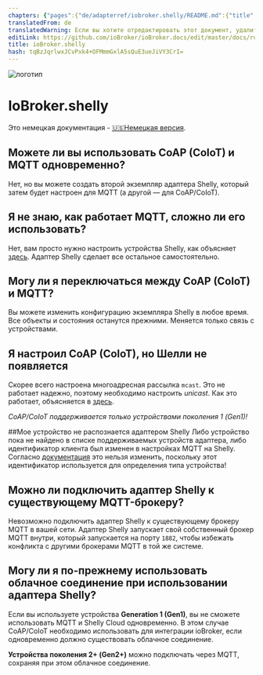 ```yaml
---
chapters: {"pages":{"de/adapterref/iobroker.shelly/README.md":{"title":{"de":"ioBroker.shelly"},"content":"de/adapterref/iobroker.shelly/README.md"},"de/adapterref/iobroker.shelly/protocol-coap.md":{"title":{"de":"ioBroker.shelly"},"content":"de/adapterref/iobroker.shelly/protocol-coap.md"},"de/adapterref/iobroker.shelly/protocol-mqtt.md":{"title":{"de":"ioBroker.shelly"},"content":"de/adapterref/iobroker.shelly/protocol-mqtt.md"},"de/adapterref/iobroker.shelly/restricted-login.md":{"title":{"de":"ioBroker.shelly"},"content":"de/adapterref/iobroker.shelly/restricted-login.md"},"de/adapterref/iobroker.shelly/state-changes.md":{"title":{"de":"ioBroker.shelly"},"content":"de/adapterref/iobroker.shelly/state-changes.md"},"de/adapterref/iobroker.shelly/faq.md":{"title":{"de":"ioBroker.shelly"},"content":"de/adapterref/iobroker.shelly/faq.md"},"de/adapterref/iobroker.shelly/debug.md":{"title":{"de":"ioBroker.shelly"},"content":"de/adapterref/iobroker.shelly/debug.md"}}}
translatedFrom: de
translatedWarning: Если вы хотите отредактировать этот документ, удалите поле «translationFrom», в противном случае этот документ будет снова автоматически переведен
editLink: https://github.com/ioBroker/ioBroker.docs/edit/master/docs/ru/adapterref/iobroker.shelly/faq.md
title: ioBroker.shelly
hash: tqBzJqrlwxJCvPxk4+OFMmmGxlA5sQuE3ueJiVY3CrI=
---
```

![логотип](../../../de/admin/shelly.png)

# IoBroker.shelly
Это немецкая документация - [🇺🇸Немецкая версия](../en/faq.md).

## Можете ли вы использовать CoAP (CoIoT) и MQTT одновременно?
Нет, но вы можете создать второй экземпляр адаптера Shelly, который затем будет настроен для MQTT (а другой — для CoAP/CoIoT).

## Я не знаю, как работает MQTT, сложно ли его использовать?
Нет, вам просто нужно настроить устройства Shelly, как объясняет [здесь](protocol-mqtt.md). Адаптер Shelly сделает все остальное самостоятельно.

## Могу ли я переключаться между CoAP (CoIoT) и MQTT?
Вы можете изменить конфигурацию экземпляра Shelly в любое время. Все объекты и состояния останутся прежними. Меняется только связь с устройствами.

## Я настроил CoAP (CoIoT), но Шелли не появляется
Скорее всего настроена многоадресная рассылка `mcast`. Это не работает надежно, поэтому необходимо настроить *unicast*. Как это работает, объясняется в [здесь](protocol-coap.md).

*CoAP/CoIoT поддерживается только устройствами поколения 1 (Gen1)!*

##Мое устройство не распознается адаптером Shelly
Либо устройство пока не найдено в списке поддерживаемых устройств адаптера, либо идентификатор клиента был изменен в настройках MQTT на Shelly. Согласно [документация](protocol-mqtt.md) это нельзя изменить, поскольку этот идентификатор используется для определения типа устройства!

## Можно ли подключить адаптер Shelly к существующему MQTT-брокеру?
Невозможно подключить адаптер Shelly к существующему брокеру MQTT в вашей сети. Адаптер Shelly запускает свой собственный брокер MQTT внутри, который запускается на порту ``1882``, чтобы избежать конфликта с другими брокерами MQTT в той же системе.

## Могу ли я по-прежнему использовать облачное соединение при использовании адаптера Shelly?
Если вы используете устройства **Generation 1 (Gen1)**, вы не сможете использовать MQTT и Shelly Cloud одновременно. В этом случае CoAP/CoIoT необходимо использовать для интеграции ioBroker, если одновременно должно существовать облачное соединение.

**Устройства поколения 2+ (Gen2+)** можно подключать через MQTT, сохраняя при этом облачное соединение.